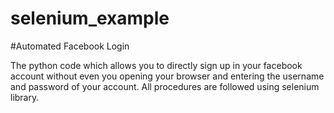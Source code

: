 # selenium_example
#Automated Facebook Login

The python code which allows you to directly sign up in your facebook account without even you opening your browser and entering the username and password of your account. All procedures are followed using selenium library.

